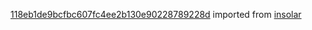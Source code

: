 [118eb1de9bcfbc607fc4ee2b130e90228789228d](https://github.com/insolar/insolar/commit/118eb1de9bcfbc607fc4ee2b130e90228789228d) imported from [insolar](https://github.com/insolar/insolar)

